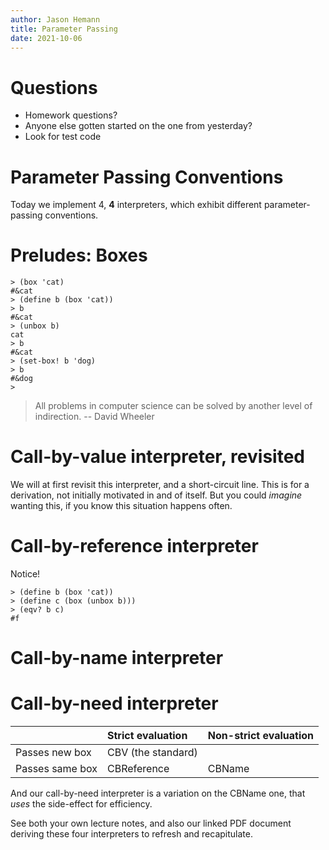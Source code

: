 ```yaml
---
author: Jason Hemann
title: Parameter Passing
date: 2021-10-06
---
```


# Questions

-   Homework questions?
-   Anyone else gotten started on the one from yesterday?
-   Look for test code

# Parameter Passing Conventions

Today we implement 4, **4** interpreters, which exhibit different
parameter-passing conventions.

# Preludes: Boxes

```racket
> (box 'cat)
#&cat
> (define b (box 'cat))
> b
#&cat
> (unbox b)
cat
> b
#&cat
> (set-box! b 'dog)
> b
#&dog
> 
```

> All problems in computer science can be solved by another level of
> indirection. -- David Wheeler

# Call-by-value interpreter, revisited

We will at first revisit this interpreter, and a short-circuit line.
This is for a derivation, not initially motivated in and of itself. But
you could *imagine* wanting this, if you know this situation happens
often.

# Call-by-reference interpreter

Notice!

```racket
> (define b (box 'cat))
> (define c (box (unbox b)))
> (eqv? b c)
#f
```

# Call-by-name interpreter

# Call-by-need interpreter



|                 | Strict evaluation  | Non-strict evaluation |
|:----------------|:-------------------|:----------------------|
| Passes new box  | CBV (the standard) |                       |
| Passes same box | CBReference        | CBName                |


And our call-by-need interpreter is a variation on the CBName one, that
*uses* the side-effect for efficiency.

See both your own lecture notes, and also our linked PDF document
deriving these four interpreters to refresh and recapitulate.
